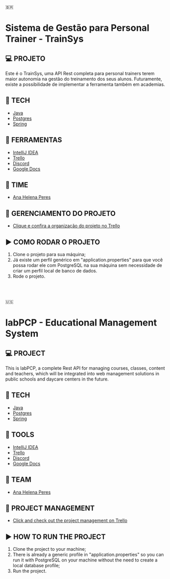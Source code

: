 🇧🇷
# Sistema de Gestão para Personal Trainer - TrainSys

## 💻 PROJETO

Este é o TrainSys, uma API Rest completa para personal trainers terem maior autonomia na gestão do treinamento dos seus alunos. Futuramente, existe a possibilidade de implementar a ferramenta também em academias. 

## 🚀 TECH
- [Java](https://www.java.com/pt-BR/download/help/whatis_java.html)
- [Postgres](https://www.postgresql.org)
- [Spring](https://spring.io)

## 🔧 FERRAMENTAS
- [IntelliJ IDEA](https://www.jetbrains.com/pt-br/idea/)
- [Trello](https://trello.com/pt-BR)
- [Discord](https://discord.com)
- [Google Docs](https://www.google.com/docs/about/)
  
## 📇 TIME
- [Ana Helena Peres](https://github.com/anahperes)

## 📝 GERENCIAMENTO DO PROJETO
- [Clique e confira a organização do projeto no Trello](https://trello.com/b/DzAx8TpI/projeto-012-trainsys)

## ▶️ COMO RODAR O PROJETO
1. Clone o projeto para sua máquina;
2. Já existe um perfil genérico em "application.properties" para que você possa rodar ele com PostgreSQL na sua máquina sem necessidade de criar um perfil local de banco de dados.
3. Rode o projeto.

<br>

<br>

🇺🇸
# labPCP - Educational Management System

## 💻 PROJECT

This is labPCP, a complete Rest API for managing courses, classes, content and teachers, which will be integrated into web management solutions in public schools and daycare centers in the future.

## 🚀 TECH
- [Java](https://www.java.com/download/help/whatis_java.html)
- [Postgres](https://www.postgresql.org)
- [Spring](https://spring.io)

## 🔧 TOOLS
- [IntelliJ IDEA](https://www.jetbrains.com/idea/)
- [Trello](https://trello.com/)
- [Discord](https://discord.com)
- [Google Docs](https://www.google.com/docs/about/)
    
## 📇 TEAM
- [Ana Helena Peres](https://github.com/anahperes)

## 📝 PROJECT MANAGEMENT
- [Click and check out the project management on Trello](https://trello.com/b/DzAx8TpI/projeto-012-trainsys)

## ▶️ HOW TO RUN THE PROJECT
1. Clone the project to your machine;
2. There is already a generic profile in "application.properties" so you can run it with PostgreSQL on your machine without the need to create a local database profile;
3. Run the project.

<br>
